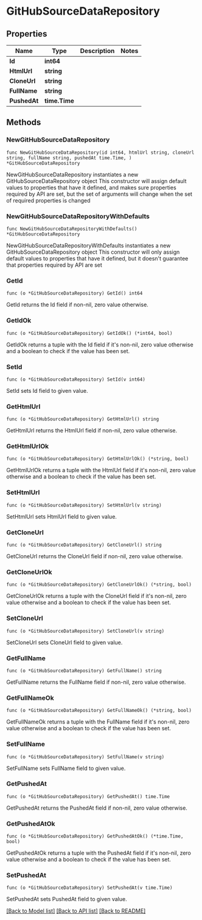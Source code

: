 # GitHubSourceDataRepository

## Properties

Name | Type | Description | Notes
------------ | ------------- | ------------- | -------------
**Id** | **int64** |  | 
**HtmlUrl** | **string** |  | 
**CloneUrl** | **string** |  | 
**FullName** | **string** |  | 
**PushedAt** | **time.Time** |  | 

## Methods

### NewGitHubSourceDataRepository

`func NewGitHubSourceDataRepository(id int64, htmlUrl string, cloneUrl string, fullName string, pushedAt time.Time, ) *GitHubSourceDataRepository`

NewGitHubSourceDataRepository instantiates a new GitHubSourceDataRepository object
This constructor will assign default values to properties that have it defined,
and makes sure properties required by API are set, but the set of arguments
will change when the set of required properties is changed

### NewGitHubSourceDataRepositoryWithDefaults

`func NewGitHubSourceDataRepositoryWithDefaults() *GitHubSourceDataRepository`

NewGitHubSourceDataRepositoryWithDefaults instantiates a new GitHubSourceDataRepository object
This constructor will only assign default values to properties that have it defined,
but it doesn't guarantee that properties required by API are set

### GetId

`func (o *GitHubSourceDataRepository) GetId() int64`

GetId returns the Id field if non-nil, zero value otherwise.

### GetIdOk

`func (o *GitHubSourceDataRepository) GetIdOk() (*int64, bool)`

GetIdOk returns a tuple with the Id field if it's non-nil, zero value otherwise
and a boolean to check if the value has been set.

### SetId

`func (o *GitHubSourceDataRepository) SetId(v int64)`

SetId sets Id field to given value.


### GetHtmlUrl

`func (o *GitHubSourceDataRepository) GetHtmlUrl() string`

GetHtmlUrl returns the HtmlUrl field if non-nil, zero value otherwise.

### GetHtmlUrlOk

`func (o *GitHubSourceDataRepository) GetHtmlUrlOk() (*string, bool)`

GetHtmlUrlOk returns a tuple with the HtmlUrl field if it's non-nil, zero value otherwise
and a boolean to check if the value has been set.

### SetHtmlUrl

`func (o *GitHubSourceDataRepository) SetHtmlUrl(v string)`

SetHtmlUrl sets HtmlUrl field to given value.


### GetCloneUrl

`func (o *GitHubSourceDataRepository) GetCloneUrl() string`

GetCloneUrl returns the CloneUrl field if non-nil, zero value otherwise.

### GetCloneUrlOk

`func (o *GitHubSourceDataRepository) GetCloneUrlOk() (*string, bool)`

GetCloneUrlOk returns a tuple with the CloneUrl field if it's non-nil, zero value otherwise
and a boolean to check if the value has been set.

### SetCloneUrl

`func (o *GitHubSourceDataRepository) SetCloneUrl(v string)`

SetCloneUrl sets CloneUrl field to given value.


### GetFullName

`func (o *GitHubSourceDataRepository) GetFullName() string`

GetFullName returns the FullName field if non-nil, zero value otherwise.

### GetFullNameOk

`func (o *GitHubSourceDataRepository) GetFullNameOk() (*string, bool)`

GetFullNameOk returns a tuple with the FullName field if it's non-nil, zero value otherwise
and a boolean to check if the value has been set.

### SetFullName

`func (o *GitHubSourceDataRepository) SetFullName(v string)`

SetFullName sets FullName field to given value.


### GetPushedAt

`func (o *GitHubSourceDataRepository) GetPushedAt() time.Time`

GetPushedAt returns the PushedAt field if non-nil, zero value otherwise.

### GetPushedAtOk

`func (o *GitHubSourceDataRepository) GetPushedAtOk() (*time.Time, bool)`

GetPushedAtOk returns a tuple with the PushedAt field if it's non-nil, zero value otherwise
and a boolean to check if the value has been set.

### SetPushedAt

`func (o *GitHubSourceDataRepository) SetPushedAt(v time.Time)`

SetPushedAt sets PushedAt field to given value.



[[Back to Model list]](../README.md#documentation-for-models) [[Back to API list]](../README.md#documentation-for-api-endpoints) [[Back to README]](../README.md)


